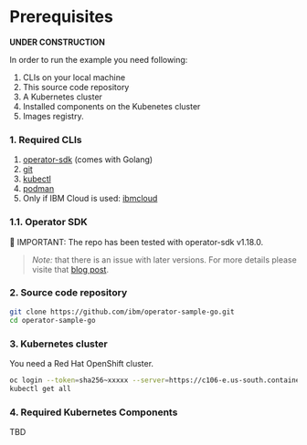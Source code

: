 # Prerequisites

**UNDER CONSTRUCTION**

In order to run the example you need following:

1. CLIs on your local machine
2. This source code repository
3. A Kubernetes cluster
4. Installed components on the Kubenetes cluster 
5. Images registry.

### 1. Required CLIs

1. [operator-sdk](https://sdk.operatorframework.io/docs/installation/) (comes with Golang)
2. [git](https://github.com/git-guides/install-git)
3. [kubectl](https://kubernetes.io/de/docs/setup/)
4. [podman](https://podman.io/)
5. Only if IBM Cloud is used: [ibmcloud](https://cloud.ibm.com/docs/cli?topic=cli-install-ibmcloud-cli)

### 1.1. Operator SDK

🔴 IMPORTANT: The repo has been tested with operator-sdk v1.18.0. 

> _Note:_ that there is an issue with later versions. For more details please visite that [blog post](https://suedbroecker.net/2022/04/28/make-generate-error-127/).

### 2. Source code repository

```sh
git clone https://github.com/ibm/operator-sample-go.git
cd operator-sample-go
```

### 3. Kubernetes cluster

You need a Red Hat OpenShift cluster.

```sh
oc login --token=sha256~xxxxx --server=https://c106-e.us-south.containers.cloud.ibm.com:32335
kubectl get all
```

### 4. Required Kubernetes Components

TBD




